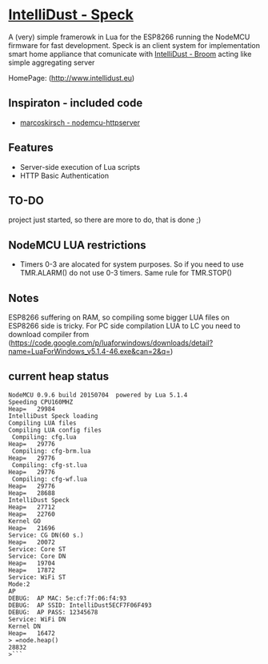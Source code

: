 # [IntelliDust - Speck](https://github.com/IntelliDust/speck)
A (very) simple framerowk in Lua for the ESP8266 running the NodeMCU firmware for fast development.
Speck is an client system for implementation smart home appliance that comunicate with [IntelliDust - Broom](https://github.com/IntelliDust/broom) acting like simple aggregating server

HomePage: (http://www.intellidust.eu)

## Inspiraton - included code
* [marcoskirsch - nodemcu-httpserver](https://raw.githubusercontent.com/marcoskirsch/nodemcu-httpserver/)

## Features

* Server-side execution of Lua scripts
* HTTP Basic Authentication

## TO-DO

project just started, so there are more to do, that is done ;)


## NodeMCU LUA restrictions

* Timers 0-3 are alocated for system purposes. So if you need to use TMR.ALARM() do not use 0-3 timers. Same rule for TMR.STOP()

## Notes

ESP8266 suffering on RAM, so compiling some bigger LUA files on ESP8266 side is tricky.
For PC side compilation LUA to LC you need to download compiler from (https://code.google.com/p/luaforwindows/downloads/detail?name=LuaForWindows_v5.1.4-46.exe&can=2&q=)

## current heap status

```
NodeMCU 0.9.6 build 20150704  powered by Lua 5.1.4
Speeding CPU160MHZ
Heap=	29984
IntelliDust Speck loading
Compiling LUA files
Compiling LUA config files
 Compiling:	cfg.lua
Heap=	29776
 Compiling:	cfg-brm.lua
Heap=	29776
 Compiling:	cfg-st.lua
Heap=	29776
 Compiling:	cfg-wf.lua
Heap=	29776
Heap=	28688
IntelliDust Speck
Heap=	27712
Heap=	22760
Kernel GO
Heap=	21696
Service: CG DN(60 s.)
Heap=	20072
Service: Core ST
Service: Core DN
Heap=	19704
Heap=	17872
Service: WiFi ST
Mode:2
AP
DEBUG: 	AP MAC: 5e:cf:7f:06:f4:93
DEBUG: 	AP SSID: IntelliDust5ECF7F06F493
DEBUG: 	AP PASS: 12345678
Service: WiFi DN
Kernel DN
Heap=	16472
> =node.heap()
28832
>```